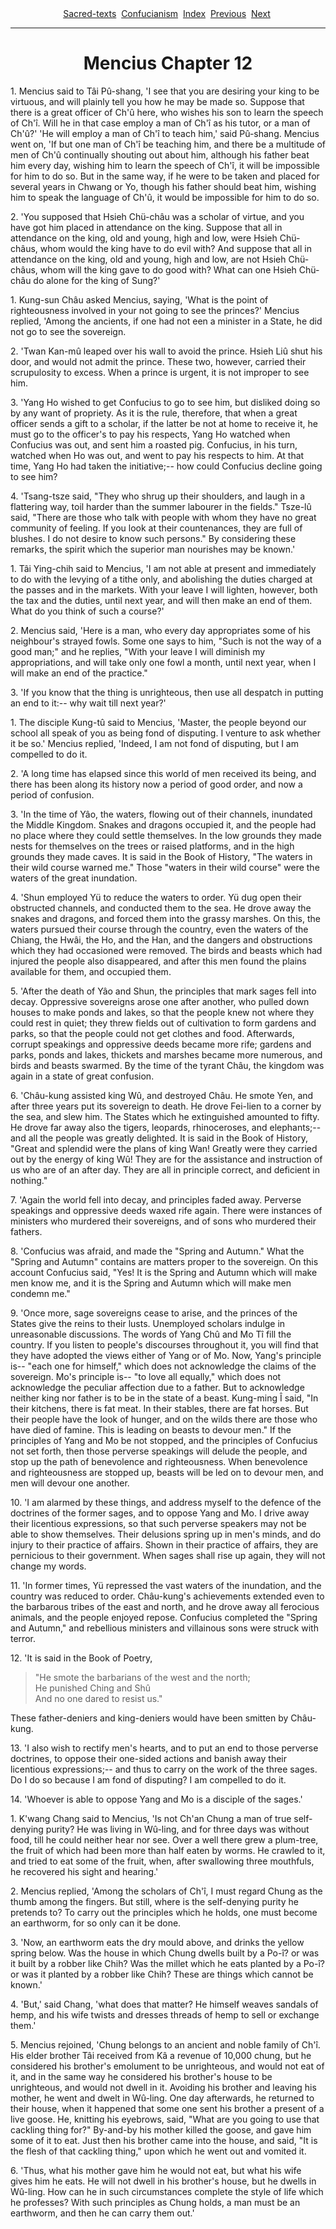 <body>
 <center>
 <a href="../../index.htm">Sacred-texts</a> 
 <a href="../index.htm">Confucianism</a> 
 <a href="index.htm">Index</a> 
 <a href="menc11.htm">Previous</a> 
 <a href="menc13.htm">Next</a> 
 </center>
 <hr>
 <center><h1>Mencius Chapter 12</h1></center>
 
 
 <p>1. Mencius said to Tâi Pû-shang, 'I see that you are
 desiring your king to be virtuous, and will plainly tell you how he may be
 made so. Suppose that there is a great officer of Ch'û here, who
 wishes his son to learn the speech of Ch'î. Will he in that case
 employ a man of Ch'î as his tutor, or a man of Ch'û?' 'He will
 employ a man of Ch'î to teach him,' said Pû-shang. Mencius went
 on, 'If but one man of Ch'î be teaching him, and there be a multitude
 of men of Ch'û continually shouting out about him, although his
 father beat him every day, wishing him to learn the speech of Ch'î,
 it will be impossible for him to do so. But in the same way, if he were to
 be taken and placed for several years in Chwang or Yo, though his father
 should beat him, wishing him to speak the language of Ch'û, it would
 be impossible for him to do so.</p>
 
 <p>2. 'You supposed that Hsieh Chü-châu was a scholar of virtue,
 and you have got him placed in attendance on the king. Suppose that all in
 attendance on the king, old and young, high and low, were Hsieh
 Chü-châus, whom would the king have to do evil with? And suppose
 that all in attendance on the king, old and young, high and low, are not
 Hsieh Chü-châus, whom will the king gave to do good with? What
 can one Hsieh Chü-châu do alone for the king of Sung?'</p>
 
 
 <p>1. Kung-sun Châu asked Mencius, saying, 'What is the point of
 righteousness involved in your not going to see the princes?' Mencius
 replied, 'Among the ancients, if one had not een a minister in a State, he
 did not go to see the sovereign.</p>
 
 <p>2. 'Twan Kan-mû leaped over his wall to avoid the prince. Hsieh
 Liû shut his door, and would not admit the prince. These two,
 however, carried their scrupulosity to excess. When a prince is urgent, it
 is not improper to see him.</p>
 
 <p>3. 'Yang Ho wished to get Confucius to go to see him, but disliked doing
 so by any want of propriety. As it is the rule, therefore, that when a
 great officer sends a gift to a scholar, if the latter be not at home to
 receive it, he must go to the officer's to pay his respects, Yang Ho
 watched when Confucius was out, and sent him a roasted pig. Confucius, in
 his turn, watched when Ho was out, and went to pay his respects to him. At
 that time, Yang Ho had taken the initiative;-- how could Confucius decline
 going to see him?</p>
 
 <p>4. 'Tsang-tsze said, "They who shrug up their shoulders, and laugh in a
 flattering way, toil harder than the summer labourer in the fields."
 Tsze-lû said, "There are those who talk with people with whom they
 have no great community of feeling. If you look at their countenances, they
 are full of blushes. I do not desire to know such persons." By considering
 these remarks, the spirit which the superior man nourishes may be
 known.'</p>
 
 
 
 <p>1. Tâi Ying-chih said to Mencius, 'I am not able at present
 and immediately to do with the levying of a tithe only, and abolishing the
 duties charged at the passes and in the markets. With your leave I will
 lighten, however, both the tax and the duties, until next year, and will
 then make an end of them. What do you think of such a course?'</p>
 
 <p>2. Mencius said, 'Here is a man, who every day appropriates some of his
 neighbour's strayed fowls. Some one says to him, "Such is not the way of a
 good man;" and he replies, "With your leave I will diminish my
 appropriations, and will take only one fowl a month, until next year, when
 I will make an end of the practice."</p>
 
 <p>3. 'If you know that the thing is unrighteous, then use all despatch in
 putting an end to it:-- why wait till next year?'</p>
 
 
 
 <p>1. The disciple Kung-tû said to Mencius, 'Master, the people
 beyond our school all speak of you as being fond of disputing. I venture to
 ask whether it be so.' Mencius replied, 'Indeed, I am not fond of
 disputing, but I am compelled to do it.</p>
 
 <p>2. 'A long time has elapsed since this world of men received its being,
 and there has been along its history now a period of good order, and now a
 period of confusion.</p>
 
 <p>3. 'In the time of Yâo, the waters, flowing out of their channels,
 inundated the Middle Kingdom. Snakes and dragons occupied it, and the
 people had no place where they could settle themselves. In the low grounds
 they made nests for themselves on the trees or raised platforms, and in the
 high grounds they made caves. It is said in the Book of History, "The
 waters in their wild course warned me." Those "waters in their wild course" 
 were the waters of the great inundation.</p>
 
 <p>4. 'Shun employed Yü to reduce the waters to order. Yü dug
 open their obstructed channels, and conducted them to the sea. He drove
 away the snakes and dragons, and forced them into the grassy marshes. On
 this, the waters pursued their course through the country, even the waters
 of the Chiang, the Hwâi, the Ho, and the Han, and the dangers and
 obstructions which they had occasioned were removed. The birds and beasts
 which had injured the people also disappeared, and after this men found the
 plains available for them, and occupied them.</p>
 
 <p>5. 'After the death of Yâo and Shun, the principles that mark
 sages fell into decay. Oppressive sovereigns arose one after another, who
 pulled down houses to make ponds and lakes, so that the people knew not
 where they could rest in quiet; they threw fields out of cultivation to
 form gardens and parks, so that the people could not get clothes and food.
 Afterwards, corrupt speakings and oppressive deeds became more rife;
 gardens and parks, ponds and lakes, thickets and marshes became more
 numerous, and birds and beasts swarmed. By the time of the tyrant
 Châu, the kingdom was again in a state of great confusion.</p>
 
 <p>6. 'Châu-kung assisted king Wû, and destroyed Châu. He
 smote Yen, and after three years put its sovereign to death. He drove
 Fei-lien to a corner by the sea, and slew him. The States which he
 extinguished amounted to fifty. He drove far away also the tigers,
 leopards, rhinoceroses, and elephants;-- and all the people was greatly
 delighted. It is said in the Book of History, "Great and splendid were the
 plans of king Wan! Greatly were they carried out by the energy of king
 Wû! They are for the assistance and instruction of us who are of an
 after day. They are all in principle correct, and deficient in
 nothing."</p>
 
 <p>7. 'Again the world fell into decay, and principles faded away. Perverse
 speakings and oppressive deeds waxed rife again. There were instances of
 ministers who murdered their sovereigns, and of sons who murdered their
 fathers.</p>
 
 <p>8. 'Confucius was afraid, and made the "Spring and Autumn."  What the
 "Spring and Autumn" contains are matters proper to the sovereign. On this
 account Confucius said, "Yes! It is the Spring and Autumn which will make
 men know me, and it is the Spring and Autumn which will make men condemn
 me."</p>
 
 <p>9. 'Once more, sage sovereigns cease to arise, and the princes of the
 States give the reins to their lusts. Unemployed scholars indulge in
 unreasonable discussions. The words of Yang Chû and Mo Tî fill
 the country. If you listen to people's discourses throughout it, you will
 find that they have adopted the views either of Yang or of Mo.  Now, Yang's
 principle is-- "each one for himself," which does not acknowledge the
 claims of the sovereign.  Mo's principle is-- "to love all equally," which
 does not acknowledge the peculiar affection due to a father. But to
 acknowledge neither king nor father is to be in the state of a beast.
 Kung-ming Î said, "In their kitchens, there is fat meat. In their
 stables, there are fat horses. But their people have the look of hunger,
 and on the wilds there are those who have died of famine. This is leading
 on beasts to devour men." If the principles of Yang and Mo be not stopped,
 and the principles of Confucius not set forth, then those perverse
 speakings will delude the people, and stop up the path of benevolence and
 righteousness. When benevolence and righteousness are stopped up, beasts
 will be led on to devour men, and men will devour one another.</p>
 
 <p>10. 'I am alarmed by these things, and address myself to the defence of
 the doctrines of the former sages, and to oppose Yang and Mo. I drive away
 their licentious expressions, so that such perverse speakers may not be
 able to show themselves. Their delusions spring up in men's minds, and do
 injury to their practice of affairs. Shown in their practice of affairs,
 they are pernicious to their government. When sages shall rise up again,
 they will not change my words.</p>
 
 <p>11. 'In former times, Yü repressed the vast waters of the
 inundation, and the country was reduced to order. Châu-kung's
 achievements extended even to the barbarous tribes of the east and north,
 and he drove away all ferocious animals, and the people enjoyed repose.
 Confucius completed the "Spring and Autumn," and rebellious ministers and
 villainous sons were struck with terror.</p>
 
 <p>12. 'It is said in the Book of Poetry,</p>
 
 <blockquote>
 "He smote the barbarians of the west and the north;<br>
 He punished Ching and Shû<br>
 And no one dared to resist us."
 </blockquote>
 
 <p class="noindent">These father-deniers and king-deniers would have been
 smitten by Châu-kung.</p>
 
 <p>13. 'I also wish to rectify men's hearts, and to put an end to those
 perverse doctrines, to oppose their one-sided actions and banish away their
 licentious expressions;-- and thus to carry on the work of the three sages.
 Do I do so because I am fond of disputing? I am compelled to do it.</p>
 
 <p>14. 'Whoever is able to oppose Yang and Mo is a disciple of the
 sages.'</p>
 
 
 
 <p>1. K'wang Chang said to Mencius, 'Is not Ch'an Chung a man of true
 self-denying purity? He was living in Wû-ling, and for three days was
 without food, till he could neither hear nor see. Over a well there grew a
 plum-tree, the fruit of which had been more than half eaten by worms. He
 crawled to it, and tried to eat some of the fruit, when, after swallowing
 three mouthfuls, he recovered his sight and hearing.'</p>
 
 <p>2. Mencius replied, 'Among the scholars of Ch'î, I must regard
 Chung as the thumb among the fingers. But still, where is the self-denying
 purity he pretends to? To carry out the principles which he holds, one must
 become an earthworm, for so only can it be done.</p>
 
 <p>3. 'Now, an earthworm eats the dry mould above, and drinks the yellow
 spring below. Was the house in which Chung dwells built by a Po-î? or
 was it built by a robber like Chih? Was the millet which he eats planted by
 a Po-î? or was it planted by a robber like Chih? These are things
 which cannot be known.'</p>
 
 <p>4. 'But,' said Chang, 'what does that matter? He himself weaves sandals
 of hemp, and his wife twists and dresses threads of hemp to sell or exchange
 them.'</p>
 
 <p>5. Mencius rejoined, 'Chung belongs to an ancient and noble family of
 Ch'î. His elder brother Tâi received from Kâ a revenue of
 10,000 chung, but he considered his brother's emolument to be unrighteous,
 and would not eat of it, and in the same way he considered his brother's
 house to be unrighteous, and would not dwell in it. Avoiding his brother
 and leaving his mother, he went and dwelt in Wû-ling. One day
 afterwards, he returned to their house, when it happened that some one sent
 his brother a present of a live goose. He, knitting his eyebrows, said,
 "What are you going to use that cackling thing for?" By-and-by his mother
 killed the goose, and gave him some of it to eat. Just then his brother
 came into the house, and said, "It is the flesh of that cackling thing,"
 upon which he went out and vomited it.</p>
 
 <p>6. 'Thus, what his mother gave him he would not eat, but what his wife
 gives him he eats. He will not dwell in his brother's house, but he dwells
 in Wû-ling. How can he in such circumstances complete the style of
 life which he professes? With such principles as Chung holds, a man must be
 an earthworm, and then he can carry them out.'</p>
 
 </body>